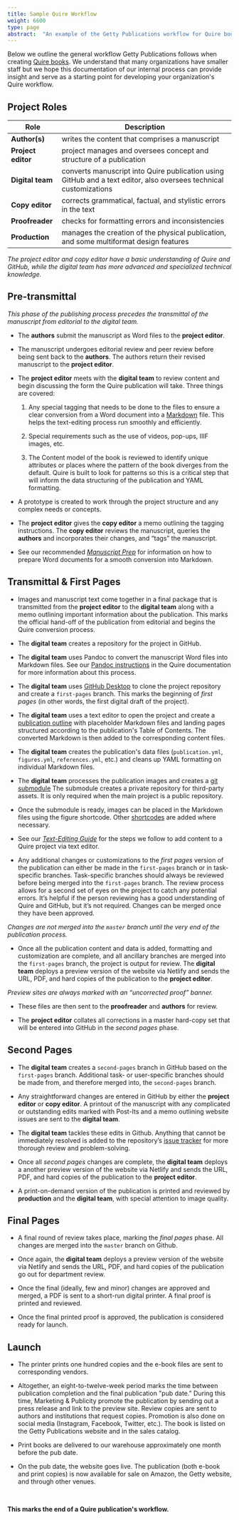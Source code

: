 ```yaml
---
title: Sample Quire Workflow
weight: 6600
type: page
abstract:  "An example of the Getty Publications workflow for Quire books"
---
```


Below we outline the general workflow Getty Publications follows when creating [Quire books](https://www.getty.edu/publications/digital/digitalpubs.html). We understand that many organizations have smaller staff but we hope this documentation of our internal process can provide insight and serve as a starting point for developing your organization's Quire workflow.

## Project Roles

| Role | Description |
| -- | -- |
| **Author(s)** | writes the content that comprises a manuscript |
| **Project editor** | project manages and oversees concept and structure of a publication |
| **Digital team** | converts manuscript into Quire publication using GitHub and a text editor, also oversees technical customizations |
| **Copy editor** | corrects grammatical, factual, and stylistic errors in the text |
| **Proofreader** | checks for formatting errors and inconsistencies |
| **Production** | manages the creation of the physical publication, and some multiformat design features |

*The project editor and copy editor have a basic understanding of Quire and GitHub, while the digital team has more advanced and specialized technical knowledge.*

## Pre-transmittal

*This phase of the publishing process precedes the transmittal of the manuscript from editorial to the digital team.*

- The **authors** submit the manuscript as Word files to the **project editor**.

- The manuscript undergoes editorial review and peer review before being sent back to the **authors**. The authors return their revised manuscript to the **project editor**.

- The **project editor** meets with the **digital team** to review content and begin discussing the form the Quire publication will take. Three things are covered:

    1. Any special tagging that needs to be done to the files to ensure a clear conversion from a Word document into a [Markdown](/documentation/fundamentals/#markdown-basics) file. This helps the text-editing process run smoothly and efficiently.

    2. Special requirements such as the use of videos, pop-ups, IIIF images, etc.

    3. The Content model of the book is reviewed to identify unique attributes or places where the pattern of the book diverges from the default. Quire is built to look for patterns so this is a critical step that will inform the data structuring of the publication and YAML formatting.

- A prototype is created to work through the project structure and any complex needs or concepts.

- The **project editor** gives the **copy editor** a memo outlining the tagging instructions. The **copy editor** reviews the manuscript, queries the **authors** and incorporates their changes, and “tags” the manuscript.

<div class="box tip">

- See our recommended [*Manuscript Prep*](/learn/manuscript-prep/) for information on how to prepare Word documents for a smooth conversion into Markdown.

</div>

## Transmittal & First Pages

-   Images and manuscript text come together in a final package that is transmitted from the **project editor** to the **digital team** along with a memo outlining important information about the publication. This marks the official hand-off of the publication from editorial and begins the Quire conversion process.

-   The **digital team** creates a repository for the project in GitHub.

-   The **digital team** uses Pandoc to convert the manuscript Word files into Markdown files. See our [Pandoc instructions](/documentation/fundamentals/#microsoft-word-to-markdown-conversion) in the Quire documentation for more information about this process.

-   The **digital team** uses [GitHub Desktop](/documentation/github/) to clone the project repository and create a `first-pages` branch. This marks the beginning of *first pages* (in other words, the first digital draft of the project).

-   The **digital team** uses a text editor to open the project and create a [publication outline](/documentation/getting-started/#create-a-publication-outline) with placeholder Markdown files and landing pages structured according to the publication's Table of Contents. The converted Markdown is then added to the corresponding content files.

-   The **digital team** creates the publication's data files (`publication.yml`, `figures.yml`, `references.yml`, etc.) and cleans up YAML formatting on individual Markdown files.

-   The **digital team** processes the publication images and creates a [git submodule](https://github.blog/2016-02-01-working-with-submodules/) The submodule creates a private repository for third-party assets. It is only required when the main project is a public repository.

-   Once the submodule is ready, images can be placed in the Markdown files using the figure shortcode. Other [shortcodes](/documentation/page-content/#use-shortcodes-to-add-features) are added where necessary.

<div class="box tip">

- See our [*Text-Editing Guide*](/learn/text-editing/) for the steps we follow to add content to a Quire project via text editor.

</div>

-   Any additional changes or customizations to the *first pages* version of the publication can either be made in the `first-pages` branch or in task-specific branches. Task-specific branches should always be reviewed before being merged into the `first-pages` branch. The review process allows for a second set of eyes on the project to catch any potential errors. It’s helpful if the person reviewing has a good understanding of Quire and GitHub, but it’s not required. Changes can be merged once they have been approved.

*Changes are not merged into the `master` branch until the very end of the publication process.*

-   Once all the publication content and data is added, formatting and customization are complete, and all ancillary branches are merged into the `first-pages` branch, the project is output for review. The **digital team** deploys a preview version of the website via Netlify and sends the URL, PDF, and hard copies of the publication to the **project editor**.

*Preview sites are always marked with an “uncorrected proof” banner.*

-   These files are then sent to the **proofreader** and **authors** for review.

-   The **project editor** collates all corrections in a master hard-copy set that will be entered into GitHub in the *second pages* phase.

## Second Pages

-   The **digital team** creates a `second-pages` branch in GitHub based on the `first-pages` branch. Additional task- or user-specific branches should be made from, and therefore merged into, the `second-pages` branch.

-   Any straightforward changes are entered in GitHub by either the **project editor** or **copy editor**. A printout of the manuscript with any complicated or outstanding edits marked with Post-Its and a memo outlining website issues are sent to the **digital team**.

-   The **digital team** tackles these edits in Github. Anything that cannot be immediately resolved is added to the repository’s [issue tracker](https://docs.github.com/en/issues/tracking-your-work-with-issues/about-issues) for more thorough review and problem-solving.

-   Once all *second pages* changes are complete, the **digital team** deploys a another preview version of the website via Netlify and sends the URL, PDF, and hard copies of the publication to the **project editor**.

-   A print-on-demand version of the publication is printed and reviewed by **production** and the **digital team**, with special attention to image quality.

## Final Pages

-   A final round of review takes place, marking the *final pages* phase. All changes are merged into the `master` branch on Github.

-   Once again, the **digital team** deploys a preview version of the website via Netlify and sends the URL, PDF, and hard copies of the publication go out for department review.

-   Once the final (ideally, few and minor) changes are approved and merged, a PDF is sent to a short-run digital printer. A final proof is printed and reviewed.

-   Once the final printed proof is approved, the publication is considered ready for launch.

## Launch

-   The printer prints one hundred copies and the e-book files are sent to corresponding vendors.

-   Altogether, an eight-to-twelve-week period marks the time between publication completion and the final publication "pub date." During this time, Marketing & Publicity promote the publication by sending out a press release and link to the preview site. Review copies are sent to authors and institutions that request copies. Promotion is also done on social media (Instagram, Facebook, Twitter, etc.). The book is listed on the Getty Publications website and in the sales catalog.

-   Print books are delivered to our warehouse approximately one month before the pub date.

-   On the pub date, the website goes live. The publication (both e-book and print copies) is now available for sale on Amazon, the Getty website, and through other venues.

<br>

**This marks the end of a Quire publication's workflow.**

</br>
